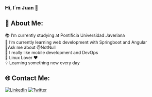 ### Hi, I´m Juan 👋
## 💫 About Me:
📚 I’m currently studying at Pontificia Universidad Javeriana <br>
🌱 I’m currently learning web development with Springboot and Angular <br>
💬Ask me about @NotNull <br>
:blue_heart: I really like mobile development and DevOps <br>
:penguin: Linux Lover ❤️ <br>
:bulb: Learning something new every day <br>


## 🌐 Contact Me:
[![LinkedIn](https://img.shields.io/badge/LinkedIn-%230077B5.svg?logo=linkedin&logoColor=white)](https://www.linkedin.com/in/juan-esteban-urquijo-huerfano-aa484b199) [![Twitter](https://img.shields.io/badge/Twitter-%231DA1F2.svg?logo=Twitter&logoColor=white)](https://twitter.com/juanurquijo30) 

